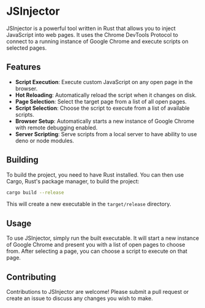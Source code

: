 # JSInjector

JSInjector is a powerful tool written in Rust that allows you to inject JavaScript into web pages. It uses the Chrome DevTools Protocol to connect to a running instance of Google Chrome and execute scripts on selected pages.

## Features

- **Script Execution**: Execute custom JavaScript on any open page in the browser.
- **Hot Reloading**: Automatically reload the script when it changes on disk.
- **Page Selection**: Select the target page from a list of all open pages.
- **Script Selection**: Choose the script to execute from a list of available scripts.
- **Browser Setup**: Automatically starts a new instance of Google Chrome with remote debugging enabled.
- **Server Scripting**: Serve scripts from a local server to have ability to use deno or node modules.

## Building

To build the project, you need to have Rust installed. You can then use Cargo, Rust's package manager, to build the project:

```sh
cargo build --release
```

This will create a new executable in the `target/release` directory.

## Usage

To use JSInjector, simply run the built executable. It will start a new instance of Google Chrome and present you with a list of open pages to choose from. After selecting a page, you can choose a script to execute on that page.

## Contributing

Contributions to JSInjector are welcome! Please submit a pull request or create an issue to discuss any changes you wish to make.
